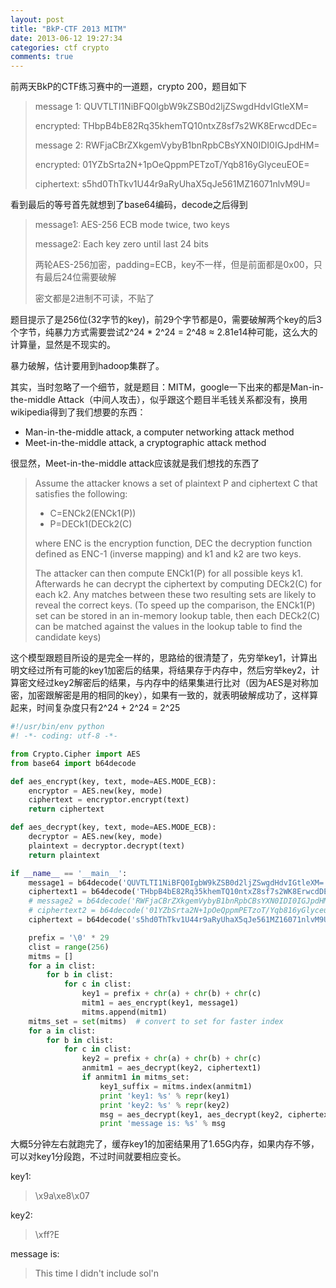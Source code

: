 ```yaml
---
layout: post
title: "BkP-CTF 2013 MITM"
date: 2013-06-12 19:27:34
categories: ctf crypto
comments: true
---
```


前两天BkP的CTF练习赛中的一道题，crypto 200，题目如下

>message 1: QUVTLTI1NiBFQ0IgbW9kZSB0d2ljZSwgdHdvIGtleXM=
>
>encrypted: THbpB4bE82Rq35khemTQ10ntxZ8sf7s2WK8ErwcdDEc=
>
>message 2: RWFjaCBrZXkgemVybyB1bnRpbCBsYXN0IDI0IGJpdHM=
>
>encrypted: 01YZbSrta2N+1pOeQppmPETzoT/Yqb816yGlyceuEOE=
>
>ciphertext: s5hd0ThTkv1U44r9aRyUhaX5qJe561MZ16071nlvM9U=

看到最后的等号首先就想到了base64编码，decode之后得到

>message1: AES-256 ECB mode twice, two keys
>
>message2: Each key zero until last 24 bits
>
>两轮AES-256加密，padding=ECB，key不一样，但是前面都是0x00，只有最后24位需要破解
>
>密文都是2进制不可读，不贴了

题目提示了是256位(32字节的key)，前29个字节都是0，需要破解两个key的后3个字节，纯暴力方式需要尝试2^24 * 2^24 = 2^48 ≈ 2.81e14种可能，这么大的计算量，显然是不现实的。

<!-- more -->

暴力破解，估计要用到hadoop集群了。

其实，当时忽略了一个细节，就是题目：MITM，google一下出来的都是Man-in-the-middle Attack（中间人攻击），似乎跟这个题目半毛钱关系都没有，换用wikipedia得到了我们想要的东西：

* Man-in-the-middle attack, a computer networking attack method
* Meet-in-the-middle attack, a cryptographic attack method

很显然，Meet-in-the-middle attack应该就是我们想找的东西了

>Assume the attacker knows a set of plaintext P and ciphertext C that satisfies the following:
>
>* C=ENCk2(ENCk1(P))
>* P=DECk1(DECk2(C)
>
>where ENC is the encryption function, DEC the decryption function defined as ENC-1 (inverse mapping) and k1 and k2 are two keys.
>
>The attacker can then compute ENCk1(P) for all possible keys k1. Afterwards he can decrypt the ciphertext by computing DECk2(C) for each k2. Any matches between these two resulting sets are likely to reveal the correct keys. (To speed up the comparison, the ENCk1(P) set can be stored in an in-memory lookup table, then each DECk2(C) can be matched against the values in the lookup table to find the candidate keys)

这个模型跟题目所设的是完全一样的，思路给的很清楚了，先穷举key1，计算出明文经过所有可能的key1加密后的结果，将结果存于内存中，然后穷举key2，计算密文经过key2解密后的结果，与内存中的结果集进行比对（因为AES是对称加密，加密跟解密是用的相同的key），如果有一致的，就表明破解成功了，这样算起来，时间复杂度只有2^24 + 2^24 = 2^25

``` python
#!/usr/bin/env python
#! -*- coding: utf-8 -*-

from Crypto.Cipher import AES
from base64 import b64decode

def aes_encrypt(key, text, mode=AES.MODE_ECB):
    encryptor = AES.new(key, mode)
    ciphertext = encryptor.encrypt(text)
    return ciphertext

def aes_decrypt(key, text, mode=AES.MODE_ECB):
    decryptor = AES.new(key, mode)
    plaintext = decryptor.decrypt(text)
    return plaintext

if __name__ == '__main__':
    message1 = b64decode('QUVTLTI1NiBFQ0IgbW9kZSB0d2ljZSwgdHdvIGtleXM=')     # 'AES-256 ECB mode twice, two keys'
    ciphertext1 = b64decode('THbpB4bE82Rq35khemTQ10ntxZ8sf7s2WK8ErwcdDEc=')  # '\x4c\x76\xe9\x07\x86\xc4\xf3\x64\x6a\xdf\x99\x21\x7a\x64\xd0\xd7\x49\xed\xc5\x9f\x2c\x7f\xbb\x36\x58\xaf\x04\xaf\x07\x1d\x0c\x47'
    # message2 = b64decode('RWFjaCBrZXkgemVybyB1bnRpbCBsYXN0IDI0IGJpdHM=')     # 'Each key zero until last 24 bits'
    # ciphertext2 = b64decode('01YZbSrta2N+1pOeQppmPETzoT/Yqb816yGlyceuEOE=')  # '\xd3\x56\x19\x6d\x2a\xed\x6b\x63\x7e\xd6\x93\x9e\x42\x9a\x66\x3c\x44\xf3\xa1\x3f\xd8\xa9\xbf\x35\xeb\x21\xa5\xc9\xc7\xae\x10\xe1'
    ciphertext = b64decode('s5hd0ThTkv1U44r9aRyUhaX5qJe561MZ16071nlvM9U=')   # '\xb3\x98\x5d\xd1\x38\x53\x92\xfd\x54\xe3\x8a\xfd\x69\x1c\x94\x85\xa5\xf9\xa8\x97\xb9\xeb\x53\x19\xd7\xad\x3b\xd6\x79\x6f\x33\xd5'

    prefix = '\0' * 29
    clist = range(256)
    mitms = []
    for a in clist:
        for b in clist:
            for c in clist:
                key1 = prefix + chr(a) + chr(b) + chr(c)
                mitm1 = aes_encrypt(key1, message1)
                mitms.append(mitm1)
    mitms_set = set(mitms)  # convert to set for faster index
    for a in clist:
        for b in clist:
            for c in clist:
                key2 = prefix + chr(a) + chr(b) + chr(c)
                anmitm1 = aes_decrypt(key2, ciphertext1)
                if anmitm1 in mitms_set:
                    key1_suffix = mitms.index(anmitm1)
                    print 'key1: %s' % repr(key1)
                    print 'key2: %s' % repr(key2)
                    msg = aes_decrypt(key1, aes_decrypt(key2, ciphertext))
                    print 'message is: %s' % msg
```

大概5分钟左右就跑完了，缓存key1的加密结果用了1.65G内存，如果内存不够，可以对key1分段跑，不过时间就要相应变长。

key1:

> \x9a\xe8\x07

key2:

> \xff?E
    
message is: 

> This time I didn't include sol'n

